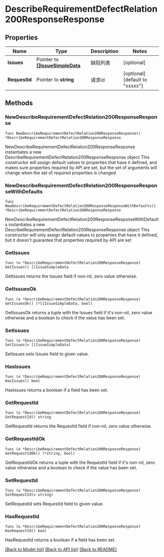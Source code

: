 # DescribeRequirementDefectRelation200ResponseResponse

## Properties

Name | Type | Description | Notes
------------ | ------------- | ------------- | -------------
**Issues** | Pointer to [**[]IssueSimpleData**](IssueSimpleData.md) | 缺陷列表 | [optional] 
**RequestId** | Pointer to **string** | 请求id | [optional] [default to "xxxxx"]

## Methods

### NewDescribeRequirementDefectRelation200ResponseResponse

`func NewDescribeRequirementDefectRelation200ResponseResponse() *DescribeRequirementDefectRelation200ResponseResponse`

NewDescribeRequirementDefectRelation200ResponseResponse instantiates a new DescribeRequirementDefectRelation200ResponseResponse object
This constructor will assign default values to properties that have it defined,
and makes sure properties required by API are set, but the set of arguments
will change when the set of required properties is changed

### NewDescribeRequirementDefectRelation200ResponseResponseWithDefaults

`func NewDescribeRequirementDefectRelation200ResponseResponseWithDefaults() *DescribeRequirementDefectRelation200ResponseResponse`

NewDescribeRequirementDefectRelation200ResponseResponseWithDefaults instantiates a new DescribeRequirementDefectRelation200ResponseResponse object
This constructor will only assign default values to properties that have it defined,
but it doesn't guarantee that properties required by API are set

### GetIssues

`func (o *DescribeRequirementDefectRelation200ResponseResponse) GetIssues() []IssueSimpleData`

GetIssues returns the Issues field if non-nil, zero value otherwise.

### GetIssuesOk

`func (o *DescribeRequirementDefectRelation200ResponseResponse) GetIssuesOk() (*[]IssueSimpleData, bool)`

GetIssuesOk returns a tuple with the Issues field if it's non-nil, zero value otherwise
and a boolean to check if the value has been set.

### SetIssues

`func (o *DescribeRequirementDefectRelation200ResponseResponse) SetIssues(v []IssueSimpleData)`

SetIssues sets Issues field to given value.

### HasIssues

`func (o *DescribeRequirementDefectRelation200ResponseResponse) HasIssues() bool`

HasIssues returns a boolean if a field has been set.

### GetRequestId

`func (o *DescribeRequirementDefectRelation200ResponseResponse) GetRequestId() string`

GetRequestId returns the RequestId field if non-nil, zero value otherwise.

### GetRequestIdOk

`func (o *DescribeRequirementDefectRelation200ResponseResponse) GetRequestIdOk() (*string, bool)`

GetRequestIdOk returns a tuple with the RequestId field if it's non-nil, zero value otherwise
and a boolean to check if the value has been set.

### SetRequestId

`func (o *DescribeRequirementDefectRelation200ResponseResponse) SetRequestId(v string)`

SetRequestId sets RequestId field to given value.

### HasRequestId

`func (o *DescribeRequirementDefectRelation200ResponseResponse) HasRequestId() bool`

HasRequestId returns a boolean if a field has been set.


[[Back to Model list]](../README.md#documentation-for-models) [[Back to API list]](../README.md#documentation-for-api-endpoints) [[Back to README]](../README.md)


